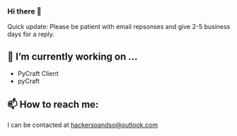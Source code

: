 ### Hi there 👋
Quick update: Please be patient with email repsonses and give 2-5 business days for a reply.

## 🔭 I’m currently working on ...

- PyCraft Client
- pyCraft

## 📫 How to reach me: 
I can be contacted at hackersoandso@outlook.com

<!--
**MisterSoandSo/MisterSoandSo** is a ✨ _special_ ✨ repository because its `README.md` (this file) appears on your GitHub profile.

Here are some ideas to get you started:

- 🔭 I’m currently working on ...
- 🌱 I’m currently learning ...
- 👯 I’m looking to collaborate on ...
- 🤔 I’m looking for help with ...
- 💬 Ask me about ...
- 📫 How to reach me: ...
- 😄 Pronouns: ...
- ⚡ Fun fact: ...
-->
